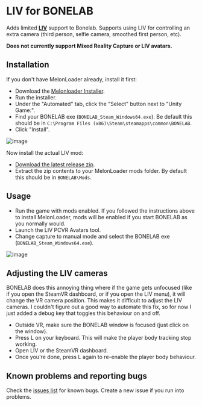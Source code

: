 # LIV for BONELAB

Adds limited [**LIV**](https://store.steampowered.com/app/755540/LIV/) support to Bonelab. Supports using LIV for controlling an extra camera (third person, selfie camera, smoothed first person, etc).

**Does not currently support Mixed Reality Capture or LIV avatars.**

## Installation

If you don't have MelonLoader already, install it first:

- Download the [Melonloader Installer](https://github.com/HerpDerpinstine/MelonLoader/releases/latest/download/MelonLoader.Installer.exe).
- Run the installer.
- Under the "Automated" tab, click the "Select" button next to "Unity Game:".
- Find your BONELAB exe (`BONELAB_Steam_Windows64.exe`). Be default this should be in `C:\Program Files (x86)\Steam\steamapps\common\BONELAB`.
- Click "Install".

![image](https://user-images.githubusercontent.com/3955124/198569641-86786c09-9e06-4691-933c-1adf37b9a817.png)

Now install the actual LIV mod:

- [Download the latest release zip](https://github.com/LIV/BonelabLIV/releases/latest/download/BonelabLIV.zip).
- Extract the zip contents to your MelonLoader mods folder. By default this should be in `BONELAB\Mods`.

## Usage

- Run the game with mods enabled. If you followed the instructions above to install MelonLoader, mods will be enabled if you start BONELAB as you normally would.
- Launch the LIV PCVR Avatars tool.
- Change capture to manual mode and select the BONELAB exe (`BONELAB_Steam_Windows64.exe`).

![image](https://user-images.githubusercontent.com/3955124/198566858-49ac6b4d-b907-4833-bd21-84355e3e242e.png)

## Adjusting the LIV cameras

BONELAB does this annoying thing where if the game gets unfocused (like if you open the SteamVR dashboard, or if you open the LIV menu), it will change the VR camera position. This makes it difficult to adjust the LIV cameras. I couldn't figure out a good way to automate this fix, so for now I just added a debug key that toggles this behaviour on and off.

- Outside VR, make sure the BONELAB window is focused (just click on the window).
- Press L on your keyboard. This will make the player body tracking stop working.
- Open LIV or the SteamVR dashboard.
- Once you're done, press L again to re-enable the player body behaviour.

## Known problems and reporting bugs

Check the [issues list](https://github.com/LIV/BonelabLIV/issues) for known bugs. Create a new issue if you run into problems.
